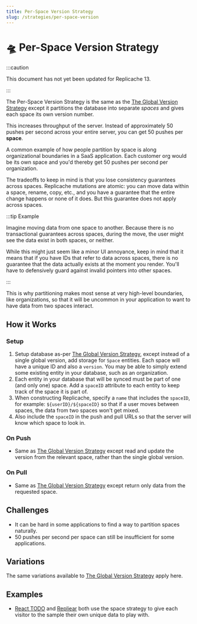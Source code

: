 ```yaml
---
title: Per-Space Version Strategy
slug: /strategies/per-space-version
---
```


# 🛸 Per-Space Version Strategy

:::caution

This document has not yet been updated for Replicache 13.

:::

The Per-Space Version Strategy is the same as the [The Global Version Strategy](/strategies/global-version) except it partitions the database into separate _spaces_ and gives each space its own version number.

This increases throughput of the server. Instead of approximately 50 pushes per second across your entire server, you can get 50 pushes per **space**.

A common example of how people partition by space is along organizational boundaries in a SaaS application. Each customer org would be its own space and you'd thereby get 50 pushes per second per organization.

The tradeoffs to keep in mind is that you lose consistency guarantees across spaces. Replicache mutations are atomic: you can move data within a space, rename, copy, etc., and you have a guarantee that the entire change happens or none of it does. But this guarantee does not apply across spaces.

:::tip Example

Imagine moving data from one space to another. Because there is no transactional guarantees across spaces, during the move, the user might see the data exist in both spaces, or neither.

While this might just seem like a minor UI annoyance, keep in mind that it means that if you have IDs that refer to data across spaces, there is no guarantee that the data actually exists at the moment you render. You'll have to defensively guard against invalid pointers into other spaces.

:::

This is why partitioning makes most sense at very high-level boundaries, like organizations, so that it will be uncommon in your application to want to have data from two spaces interact.

## How it Works

### Setup

1. Setup database as-per [The Global Version Strategy](/strategies/global-version), except instead of a single global version, add storage for `Space` entities. Each space will have a unique ID and also a `version`. You may be able to simply extend some existing entity in your database, such as an organization.
2. Each entity in your database that will be synced must be part of one (and only one) space. Add a `spaceID` attribute to each entity to keep track of the space it is part of.
3. When constructing Replicache, specify a `name` that includes the `spaceID`, for example: `${userID}/${spaceID}` so that if a user moves between spaces, the data from two spaces won't get mixed.
4. Also include the `spaceID` in the push and pull URLs so that the server will know which space to look in.

### On Push

- Same as [The Global Version Strategy](/strategies/global-version) except read and update the version from the relevant space, rather than the single global version.

### On Pull

- Same as [The Global Version Strategy](/strategies/global-version) except return only data from the requested space.

## Challenges

- It can be hard in some applications to find a way to partition spaces naturally.
- 50 pushes per second per space can still be insufficient for some applications.

## Variations

The same variations available to [The Global Version Strategy](/strategies/global-version#variations) apply here.

## Examples

- [React TODO](/examples/todo) and [Repliear](/examples/repliear) both use the space strategy to give each visitor to the sample their own unique data to play with.
